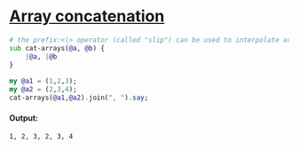 [1]: https://rosettacode.org/wiki/Array_concatenation

# [Array concatenation][1]

```raku
# the prefix:<|> operator (called "slip") can be used to interpolate arrays into a list:
sub cat-arrays(@a, @b) { 
	|@a, |@b 
}
 
my @a1 = (1,2,3);
my @a2 = (2,3,4);
cat-arrays(@a1,@a2).join(", ").say;
```

#### Output:
```
1, 2, 3, 2, 3, 4
```